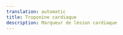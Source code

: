 ```yaml
---
translation: automatic
title: Troponine cardiaque
description: Marqueur de lésion cardiaque
---
```

